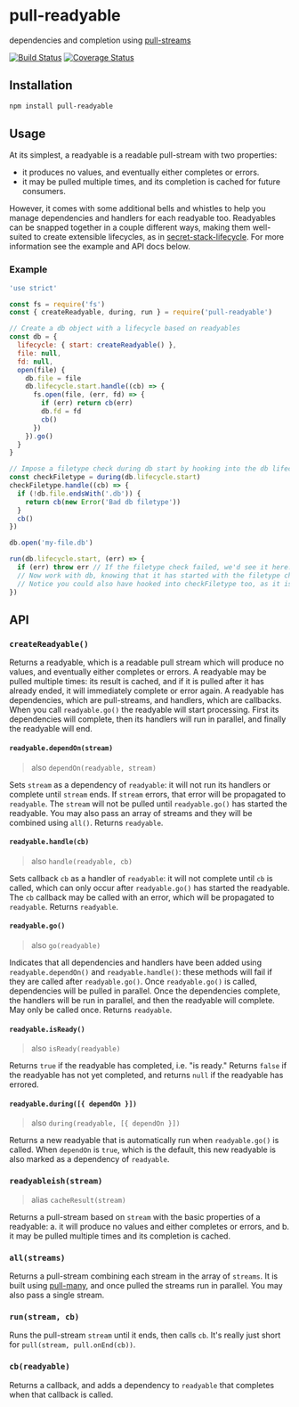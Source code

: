 # pull-readyable
dependencies and completion using [pull-streams](https://github.com/pull-stream/pull-stream)

[![Build Status](https://travis-ci.com/devinivy/pull-readyable.svg?branch=main)](https://travis-ci.com/devinivy/pull-readyable) [![Coverage Status](https://coveralls.io/repos/devinivy/pull-readyable/badge.svg?branch=main&service=github)](https://coveralls.io/github/devinivy/pull-readyable?branch=main)

## Installation
```sh
npm install pull-readyable
```

## Usage
At its simplest, a readyable is a readable pull-stream with two properties:
 - it produces no values, and eventually either completes or errors.
 - it may be pulled multiple times, and its completion is cached for future consumers.

However, it comes with some additional bells and whistles to help you manage dependencies and handlers for each readyable too.  Readyables can be snapped together in a couple different ways, making them well-suited to create extensible lifecycles, as in [secret-stack-lifecycle](https://github.com/devinivy/secret-stack-lifecycle).  For more information see the example and API docs below.

### Example
```js
'use strict'

const fs = require('fs')
const { createReadyable, during, run } = require('pull-readyable')

// Create a db object with a lifecycle based on readyables
const db = {
  lifecycle: { start: createReadyable() },
  file: null,
  fd: null,
  open(file) {
    db.file = file
    db.lifecycle.start.handle((cb) => {
      fs.open(file, (err, fd) => {
        if (err) return cb(err)
        db.fd = fd
        cb()
      })
    }).go()
  }
}

// Impose a filetype check during db start by hooking into the db lifecycle
const checkFiletype = during(db.lifecycle.start)
checkFiletype.handle((cb) => {
  if (!db.file.endsWith('.db')) {
    return cb(new Error('Bad db filetype'))
  }
  cb()
})

db.open('my-file.db')

run(db.lifecycle.start, (err) => {
  if (err) throw err // If the filetype check failed, we'd see it here.
  // Now work with db, knowing that it has started with the filetype check.
  // Notice you could also have hooked into checkFiletype too, as it is also a readyable!
})
```

## API
### `createReadyable()`
Returns a readyable, which is a readable pull stream which will produce no values, and eventually either completes or errors.  A readyable may be pulled multiple times: its result is cached, and if it is pulled after it has already ended, it will immediately complete or error again.  A readyable has dependencies, which are pull-streams, and handlers, which are callbacks.  When you call `readyable.go()` the readyable will start processing.  First its dependencies will complete, then its handlers will run in parallel, and finally the readyable will end.

#### `readyable.dependOn(stream)`
> also `dependOn(readyable, stream)`

Sets `stream` as a dependency of `readyable`: it will not run its handlers or complete until `stream` ends.  If `stream` errors, that error will be propagated to `readyable`.  The `stream` will not be pulled until `readyable.go()` has started the readyable.  You may also pass an array of streams and they will be combined using `all()`.  Returns `readyable`.

#### `readyable.handle(cb)`
> also `handle(readyable, cb)`

Sets callback `cb` as a handler of `readyable`: it will not complete until `cb` is called, which can only occur after `readyable.go()` has started the readyable.  The `cb` callback may be called with an error, which will be propagated to `readyable`.  Returns `readyable`.

#### `readyable.go()`
> also `go(readyable)`

Indicates that all dependencies and handlers have been added using `readyable.dependOn()` and `readyable.handle()`: these methods will fail if they are called after `readyable.go()`.  Once `readyable.go()` is called, dependencies will be pulled in parallel.  Once the dependencies complete, the handlers will be run in parallel, and then the readyable will complete.  May only be called once.  Returns `readyable`.

#### `readyable.isReady()`
> also `isReady(readyable)`

Returns `true` if the readyable has completed, i.e. "is ready."  Returns `false` if the readyable has not yet completed, and returns `null` if the readyable has errored.

#### `readyable.during([{ dependOn }])`
> also `during(readyable, [{ dependOn }])`

Returns a new readyable that is automatically run when `readyable.go()` is called.  When `dependOn` is `true`, which is the default, this new readyable is also marked as a dependency of `readyable`.

### `readyableish(stream)`
> alias `cacheResult(stream)`

Returns a pull-stream based on `stream` with the basic properties of a readyable: a. it will produce no values and either completes or errors, and b. it may be pulled multiple times and its completion is cached.

### `all(streams)`
Returns a pull-stream combining each stream in the array of `streams`.  It is built using [pull-many](https://github.com/pull-stream/pull-many), and once pulled the streams run in parallel.  You may also pass a single stream.

### `run(stream, cb)`
Runs the pull-stream `stream` until it ends, then calls `cb`.  It's really just short for `pull(stream, pull.onEnd(cb))`.

### `cb(readyable)`
Returns a callback, and adds a dependency to `readyable` that completes when that callback is called.
